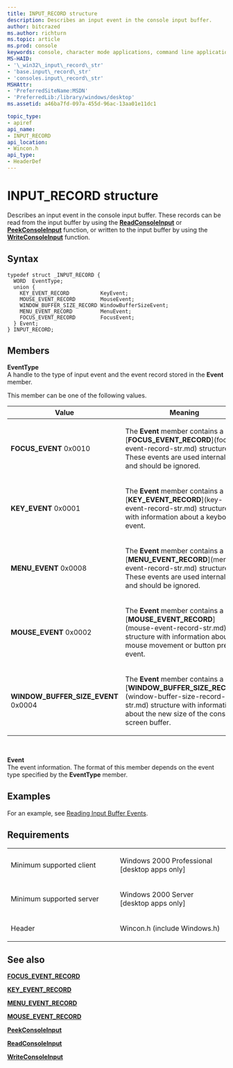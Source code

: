 ```yaml
---
title: INPUT_RECORD structure
description: Describes an input event in the console input buffer.
author: bitcrazed
ms.author: richturn
ms.topic: article
ms.prod: console
keywords: console, character mode applications, command line applications, terminal applications, console api
MS-HAID:
- '\_win32\_input\_record\_str'
- 'base.input\_record\_str'
- 'consoles.input\_record\_str'
MSHAttr:
- 'PreferredSiteName:MSDN'
- 'PreferredLib:/library/windows/desktop'
ms.assetid: a46ba7fd-097a-455d-96ac-13aa01e11dc1

topic_type:
- apiref
api_name:
- INPUT_RECORD
api_location:
- Wincon.h
api_type:
- HeaderDef
---
```


# INPUT\_RECORD structure


Describes an input event in the console input buffer. These records can be read from the input buffer by using the [**ReadConsoleInput**](readconsoleinput.md) or [**PeekConsoleInput**](peekconsoleinput.md) function, or written to the input buffer by using the [**WriteConsoleInput**](writeconsoleinput.md) function.

Syntax
------

```ManagedCPlusPlus
typedef struct _INPUT_RECORD {
  WORD  EventType;
  union {
    KEY_EVENT_RECORD          KeyEvent;
    MOUSE_EVENT_RECORD        MouseEvent;
    WINDOW_BUFFER_SIZE_RECORD WindowBufferSizeEvent;
    MENU_EVENT_RECORD         MenuEvent;
    FOCUS_EVENT_RECORD        FocusEvent;
  } Event;
} INPUT_RECORD;
```

Members
-------

**EventType**  
A handle to the type of input event and the event record stored in the **Event** member.

This member can be one of the following values.

<table>
<colgroup>
<col width="50%" />
<col width="50%" />
</colgroup>
<thead>
<tr class="header">
<th>Value</th>
<th>Meaning</th>
</tr>
</thead>
<tbody>
<tr class="odd">
<td><span id="FOCUS_EVENT"></span><span id="focus_event"></span>
<strong>FOCUS_EVENT</strong>
0x0010</td>
<td><p>The <strong>Event</strong> member contains a [<strong>FOCUS_EVENT_RECORD</strong>](focus-event-record-str.md) structure. These events are used internally and should be ignored.</p></td>
</tr>
<tr class="even">
<td><span id="KEY_EVENT"></span><span id="key_event"></span>
<strong>KEY_EVENT</strong>
0x0001</td>
<td><p>The <strong>Event</strong> member contains a [<strong>KEY_EVENT_RECORD</strong>](key-event-record-str.md) structure with information about a keyboard event.</p></td>
</tr>
<tr class="odd">
<td><span id="MENU_EVENT"></span><span id="menu_event"></span>
<strong>MENU_EVENT</strong>
0x0008</td>
<td><p>The <strong>Event</strong> member contains a [<strong>MENU_EVENT_RECORD</strong>](menu-event-record-str.md) structure. These events are used internally and should be ignored.</p></td>
</tr>
<tr class="even">
<td><span id="MOUSE_EVENT"></span><span id="mouse_event"></span>
<strong>MOUSE_EVENT</strong>
0x0002</td>
<td><p>The <strong>Event</strong> member contains a [<strong>MOUSE_EVENT_RECORD</strong>](mouse-event-record-str.md) structure with information about a mouse movement or button press event.</p></td>
</tr>
<tr class="odd">
<td><span id="WINDOW_BUFFER_SIZE_EVENT"></span><span id="window_buffer_size_event"></span>
<strong>WINDOW_BUFFER_SIZE_EVENT</strong>
0x0004</td>
<td><p>The <strong>Event</strong> member contains a [<strong>WINDOW_BUFFER_SIZE_RECORD</strong>](window-buffer-size-record-str.md) structure with information about the new size of the console screen buffer.</p></td>
</tr>
<tr class="even">
</tr>
<tr class="odd">
</tr>
<tr class="even">
</tr>
</tbody>
</table>

 

**Event**  
The event information. The format of this member depends on the event type specified by the **EventType** member.

Examples
--------

For an example, see [Reading Input Buffer Events](reading-input-buffer-events.md).

Requirements
------------

<table>
<colgroup>
<col width="50%" />
<col width="50%" />
</colgroup>
<tbody>
<tr class="odd">
<td><p>Minimum supported client</p></td>
<td><p>Windows 2000 Professional [desktop apps only]</p></td>
</tr>
<tr class="even">
<td><p>Minimum supported server</p></td>
<td><p>Windows 2000 Server [desktop apps only]</p></td>
</tr>
<tr class="odd">
<td><p>Header</p></td>
<td>Wincon.h (include Windows.h)</td>
</tr>
</tbody>
</table>

## <span id="see_also"></span>See also


[**FOCUS\_EVENT\_RECORD**](focus-event-record-str.md)

[**KEY\_EVENT\_RECORD**](key-event-record-str.md)

[**MENU\_EVENT\_RECORD**](menu-event-record-str.md)

[**MOUSE\_EVENT\_RECORD**](mouse-event-record-str.md)

[**PeekConsoleInput**](peekconsoleinput.md)

[**ReadConsoleInput**](readconsoleinput.md)

[**WriteConsoleInput**](writeconsoleinput.md)

 

 




